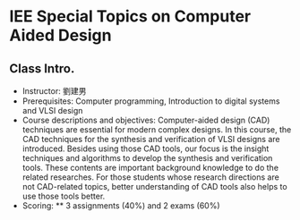 # IEE Special Topics on Computer Aided Design
## Class Intro.
* Instructor: 劉建男
* Prerequisites: Computer programming, Introduction to digital systems and VLSI design
* Course descriptions and objectives:
Computer-aided design (CAD) techniques are essential for modern complex designs. In this course, the CAD techniques for the synthesis and verification of VLSI designs are introduced. Besides using those CAD tools, our focus is the insight techniques and algorithms to develop the synthesis and verification tools. These contents are important background knowledge to do the related researches. For those students whose research directions are not CAD-related topics, better understanding of CAD tools also helps to use those tools better.
* Scoring: 
** 3 assignments (40%) and 2 exams (60%)